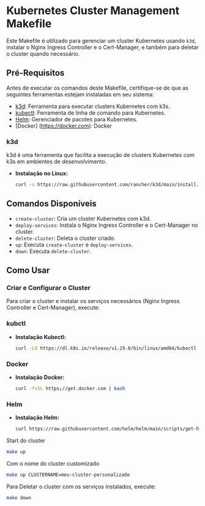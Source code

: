 # Kubernetes Cluster Management Makefile

Este Makefile é utilizado para gerenciar um cluster Kubernetes usando `k3d`, instalar o Nginx Ingress Controller e o Cert-Manager, e também para deletar o cluster quando necessário.

## Pré-Requisitos

Antes de executar os comandos deste Makefile, certifique-se de que as seguintes ferramentas estejam instaladas em seu sistema:

- [k3d](https://k3d.io/): Ferramenta para executar clusters Kubernetes com k3s.
- [kubectl](https://kubernetes.io/docs/tasks/tools/): Ferramenta de linha de comando para Kubernetes.
- [Helm](https://helm.sh/): Gerenciador de pacotes para Kubernetes.
- [Docker] (https://docker.com): Docker


### k3d

k3d é uma ferramenta que facilita a execução de clusters Kubernetes com k3s em ambientes de desenvolvimento.

- **Instalação no Linux:**
  ```bash
  curl -s https://raw.githubusercontent.com/rancher/k3d/main/install.sh | bash
  ```
## Comandos Disponíveis

- `create-cluster`: Cria um cluster Kubernetes com k3d.
- `deploy-services`: Instala o Nginx Ingress Controller e o Cert-Manager no cluster.
- `delete-cluster`: Deleta o cluster criado.
- `up`: Executa `create-cluster` e `deploy-services`.
- `down`: Executa `delete-cluster`.

## Como Usar

### Criar e Configurar o Cluster

Para criar o cluster e instalar os serviços necessários (Nginx Ingress Controller e Cert-Manager), execute:
### kubctl
- **Instalação Kubectl:**
  ```bash
  curl -LO https://dl.k8s.io/release/v1.29.0/bin/linux/amd64/kubectl
  ```

### Docker
- **Instalação Docker:**
  ```bash
  curl -fsSL https;//get.docker.com | bash
  ```

### Helm
- **Instalação Helm:**
  ```bash
  curl https://raw.githubusercontent.com/helm/helm/main/scripts/get-helm-3 | bash
  ```

Start do cluster
  ```bash
  make up
  ```

Com o nome do cluster customizado

```bash
make up CLUSTERNAME=meu-cluster-personalizado
```

Para Deletar o cluster com os serviços instalados, execute:

```bash
make down
